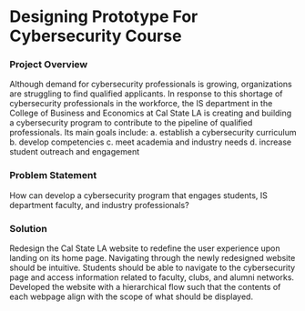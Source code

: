 # Designing Prototype For Cybersecurity Course
### Project Overview
Although demand for cybersecurity professionals is growing, organizations are struggling to find qualified applicants. In response to this shortage of cybersecurity professionals in the workforce, the IS department in the College of Business and Economics at Cal State LA is creating and building a cybersecurity program to contribute to the pipeline of qualified professionals. Its main goals include:
a. establish a cybersecurity curriculum
b. develop competencies
c. meet academia and industry needs
d. increase student outreach and engagement

### Problem Statement
How can develop a cybersecurity program that engages students, IS department faculty, and industry professionals?

### Solution 
Redesign the Cal State LA website to redefine the user experience upon landing on its home page. Navigating through the newly redesigned website should be intuitive. Students should be able to navigate to the cybersecurity page and access information related to faculty, clubs, and alumni networks.
Developed the website with a hierarchical flow such that the contents of each webpage align with the scope of what should be displayed.
